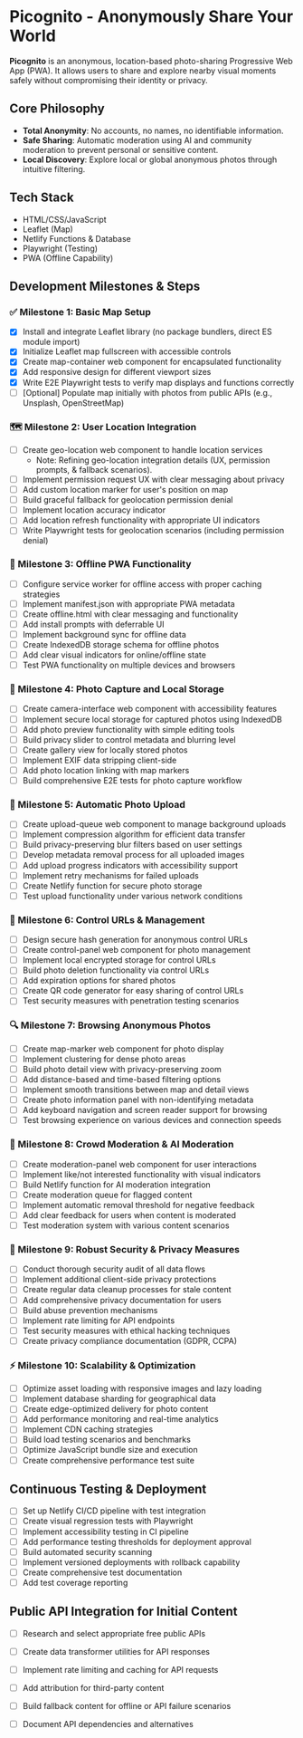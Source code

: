# Picognito - Anonymously Share Your World

**Picognito** is an anonymous, location-based photo-sharing Progressive Web App (PWA). It allows users to share and explore nearby visual moments safely without compromising their identity or privacy.

## Core Philosophy

- **Total Anonymity**: No accounts, no names, no identifiable information.
- **Safe Sharing**: Automatic moderation using AI and community moderation to prevent personal or sensitive content.
- **Local Discovery**: Explore local or global anonymous photos through intuitive filtering.

## Tech Stack
- HTML/CSS/JavaScript
- Leaflet (Map)
- Netlify Functions & Database
- Playwright (Testing)
- PWA (Offline Capability)

## Development Milestones & Steps

### ✅ Milestone 1: Basic Map Setup
- [x] Install and integrate Leaflet library (no package bundlers, direct ES module import)
- [x] Initialize Leaflet map fullscreen with accessible controls
- [x] Create map-container web component for encapsulated functionality
- [x] Add responsive design for different viewport sizes
- [x] Write E2E Playwright tests to verify map displays and functions correctly
- [ ] [Optional] Populate map initially with photos from public APIs (e.g., Unsplash, OpenStreetMap)

### 🗺️ Milestone 2: User Location Integration
- [ ] Create geo-location web component to handle location services
  - Note: Refining geo-location integration details (UX, permission prompts, & fallback scenarios).
- [ ] Implement permission request UX with clear messaging about privacy
- [ ] Add custom location marker for user's position on map
- [ ] Build graceful fallback for geolocation permission denial
- [ ] Implement location accuracy indicator
- [ ] Add location refresh functionality with appropriate UI indicators
- [ ] Write Playwright tests for geolocation scenarios (including permission denial)

### 📱 Milestone 3: Offline PWA Functionality
- [ ] Configure service worker for offline access with proper caching strategies
- [ ] Implement manifest.json with appropriate PWA metadata
- [ ] Create offline.html with clear messaging and functionality
- [ ] Add install prompts with deferrable UI
- [ ] Implement background sync for offline data
- [ ] Create IndexedDB storage schema for offline photos
- [ ] Add clear visual indicators for online/offline state
- [ ] Test PWA functionality on multiple devices and browsers

### 📸 Milestone 4: Photo Capture and Local Storage
- [ ] Create camera-interface web component with accessibility features
- [ ] Implement secure local storage for captured photos using IndexedDB
- [ ] Add photo preview functionality with simple editing tools
- [ ] Build privacy slider to control metadata and blurring level
- [ ] Create gallery view for locally stored photos
- [ ] Implement EXIF data stripping client-side
- [ ] Add photo location linking with map markers
- [ ] Build comprehensive E2E tests for photo capture workflow

### 🔄 Milestone 5: Automatic Photo Upload
- [ ] Create upload-queue web component to manage background uploads
- [ ] Implement compression algorithm for efficient data transfer
- [ ] Build privacy-preserving blur filters based on user settings
- [ ] Develop metadata removal process for all uploaded images
- [ ] Add upload progress indicators with accessibility support
- [ ] Implement retry mechanisms for failed uploads
- [ ] Create Netlify function for secure photo storage
- [ ] Test upload functionality under various network conditions

### 🔗 Milestone 6: Control URLs & Management
- [ ] Design secure hash generation for anonymous control URLs
- [ ] Create control-panel web component for photo management
- [ ] Implement local encrypted storage for control URLs
- [ ] Build photo deletion functionality via control URLs
- [ ] Add expiration options for shared photos
- [ ] Create QR code generator for easy sharing of control URLs
- [ ] Test security measures with penetration testing scenarios

### 🔍 Milestone 7: Browsing Anonymous Photos
- [ ] Create map-marker web component for photo display
- [ ] Implement clustering for dense photo areas
- [ ] Build photo detail view with privacy-preserving zoom
- [ ] Add distance-based and time-based filtering options
- [ ] Implement smooth transitions between map and detail views
- [ ] Create photo information panel with non-identifying metadata
- [ ] Add keyboard navigation and screen reader support for browsing
- [ ] Test browsing experience on various devices and connection speeds

### 👮 Milestone 8: Crowd Moderation & AI Moderation
- [ ] Create moderation-panel web component for user interactions
- [ ] Implement like/not interested functionality with visual indicators
- [ ] Build Netlify function for AI moderation integration
- [ ] Create moderation queue for flagged content
- [ ] Implement automatic removal threshold for negative feedback
- [ ] Add clear feedback for users when content is moderated
- [ ] Test moderation system with various content scenarios

### 🔐 Milestone 9: Robust Security & Privacy Measures
- [ ] Conduct thorough security audit of all data flows
- [ ] Implement additional client-side privacy protections
- [ ] Create regular data cleanup processes for stale content
- [ ] Add comprehensive privacy documentation for users
- [ ] Build abuse prevention mechanisms
- [ ] Implement rate limiting for API endpoints
- [ ] Test security measures with ethical hacking techniques
- [ ] Create privacy compliance documentation (GDPR, CCPA)

### ⚡ Milestone 10: Scalability & Optimization
- [ ] Optimize asset loading with responsive images and lazy loading
- [ ] Implement database sharding for geographical data
- [ ] Create edge-optimized delivery for photo content
- [ ] Add performance monitoring and real-time analytics
- [ ] Implement CDN caching strategies
- [ ] Build load testing scenarios and benchmarks
- [ ] Optimize JavaScript bundle size and execution
- [ ] Create comprehensive performance test suite

## Continuous Testing & Deployment
- [ ] Set up Netlify CI/CD pipeline with test integration
- [ ] Create visual regression tests with Playwright
- [ ] Implement accessibility testing in CI pipeline
- [ ] Add performance testing thresholds for deployment approval
- [ ] Build automated security scanning
- [ ] Implement versioned deployments with rollback capability
- [ ] Create comprehensive test documentation
- [ ] Add test coverage reporting

## Public API Integration for Initial Content
- [ ] Research and select appropriate free public APIs
- [ ] Create data transformer utilities for API responses
- [ ] Implement rate limiting and caching for API requests
- [ ] Add attribution for third-party content
- [ ] Build fallback content for offline or API failure scenarios
- [ ] Document API dependencies and alternatives

